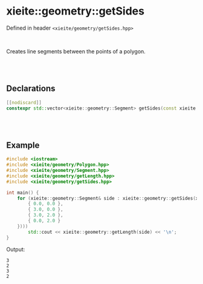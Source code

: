 # xieite::geometry::getSides
Defined in header `<xieite/geometry/getSides.hpp>`

<br/>

Creates line segments between the points of a polygon.

<br/><br/>

## Declarations
```cpp
[[nodiscard]]
constexpr std::vector<xieite::geometry::Segment> getSides(const xieite::geometry::Polygon& polygon) noexcept;
```

<br/><br/>

## Example
```cpp
#include <iostream>
#include <xieite/geometry/Polygon.hpp>
#include <xieite/geometry/Segment.hpp>
#include <xieite/geometry/getLength.hpp>
#include <xieite/geometry/getSides.hpp>

int main() {
	for (xieite::geometry::Segment& side : xieite::geometry::getSides(xieite::geometry::Polygon rectangle({
		{ 0.0, 0.0 },
		{ 3.0, 0.0 },
		{ 3.0, 2.0 },
		{ 0.0, 2.0 }
	})))
		std::cout << xieite::geometry::getLength(side) << '\n';
}
```
Output:
```
3
2
3
2
```
